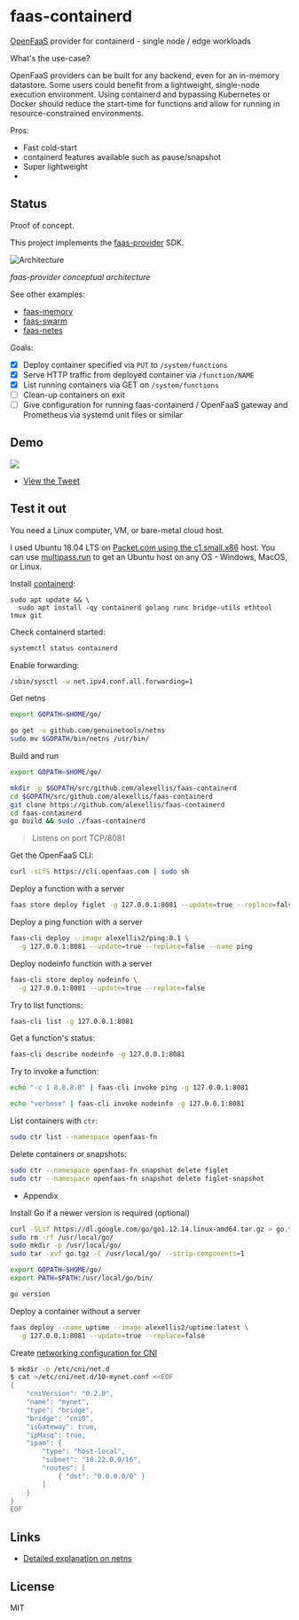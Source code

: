 # faas-containerd

[OpenFaaS](https://github.com/openfaas/faas) provider for containerd - single node / edge workloads

What's the use-case?

OpenFaaS providers can be built for any backend, even for an in-memory datastore. Some users could benefit from a lightweight, single-node execution environment. Using containerd and bypassing Kubernetes or Docker should reduce the start-time for functions and allow for running in resource-constrained environments.

Pros:
* Fast cold-start
* containerd features available such as pause/snapshot
* Super lightweight
* 

## Status

Proof of concept.

This project implements the [faas-provider](https://github.com/openfaas/faas-provider) SDK.

![Architecture](https://github.com/openfaas/faas-provider/raw/master/docs/conceptual.png)

*faas-provider conceptual architecture*

See other examples:

* [faas-memory](https://github.com/openfaas-incubator/faas-memory/)
* [faas-swarm](https://github.com/openfaas/faas-swarm/)
* [faas-netes](https://github.com/openfaas/faas-netes/)

Goals:

- [x] Deploy container specified via `PUT` to `/system/functions`
- [x] Serve HTTP traffic from deployed container via `/function/NAME`
- [x] List running containers via GET on `/system/functions`
- [ ] Clean-up containers on exit
- [ ] Give configuration for running faas-containerd / OpenFaaS gateway and Prometheus via systemd unit files or similar

## Demo

![](https://pbs.twimg.com/media/EMEg1OEWkAAIDPO?format=jpg&name=medium)

* [View the Tweet](https://twitter.com/alexellisuk/status/1207282296459595776)

## Test it out

You need a Linux computer, VM, or bare-metal cloud host.

I used Ubuntu 18.04 LTS on [Packet.com using the c1.small.x86](https://www.packet.com/cloud/servers/c1-small/) host. You can use [multipass.run](https://multipass.run) to get an Ubuntu host on any OS - Windows, MacOS, or Linux.

Install [containerd](https://github.com/containerd/containerd):

```
sudo apt update && \
  sudo apt install -qy containerd golang runc bridge-utils ethtool tmux git
```

Check containerd started:

```sh
systemctl status containerd
```

Enable forwarding:

```sh
/sbin/sysctl -w net.ipv4.conf.all.forwarding=1
```

Get netns

```sh
export GOPATH=$HOME/go/

go get -u github.com/genuinetools/netns
sudo mv $GOPATH/bin/netns /usr/bin/
```

Build and run

```sh
export GOPATH=$HOME/go/

mkdir -p $GOPATH/src/github.com/alexellis/faas-containerd
cd $GOPATH/src/github.com/alexellis/faas-containerd
git clone https://github.com/alexellis/faas-containerd
cd faas-containerd
go build && sudo ./faas-containerd
```

> Listens on port TCP/8081

Get the OpenFaaS CLI:

```sh
curl -sLfS https://cli.openfaas.com | sudo sh
```

Deploy a function with a server

```sh
faas store deploy figlet -g 127.0.0.1:8081 --update=true --replace=false
```

Deploy a ping function with a server

```sh
faas-cli deploy --image alexellis2/ping:0.1 \
  -g 127.0.0.1:8081 --update=true --replace=false --name ping
```

Deploy nodeinfo function with a server

```sh
faas-cli store deploy nodeinfo \
  -g 127.0.0.1:8081 --update=true --replace=false
```

Try to list functions:

```sh
faas-cli list -g 127.0.0.1:8081
```

Get a function's status:
```sh
faas-cli describe nodeinfo -g 127.0.0.1:8081
```

Try to invoke a function:

```sh
echo "-c 1 8.8.8.8" | faas-cli invoke ping -g 127.0.0.1:8081

echo "verbose" | faas-cli invoke nodeinfo -g 127.0.0.1:8081
```

List containers with `ctr`:

```sh
sudo ctr list --namespace openfaas-fn
```

Delete containers or snapshots:

```sh
sudo ctr --namespace openfaas-fn snapshot delete figlet
sudo ctr --namespace openfaas-fn snapshot delete figlet-snapshot
```

* Appendix


Install Go if a newer version is required (optional)

```sh
curl -SLsf https://dl.google.com/go/go1.12.14.linux-amd64.tar.gz > go.tgz
sudo rm -rf /usr/local/go/
sudo mkdir -p /usr/local/go/
sudo tar -xvf go.tgz -C /usr/local/go/ --strip-components=1

export GOPATH=$HOME/go/
export PATH=$PATH:/usr/local/go/bin/

go version
```

Deploy a container without a server

```sh
faas deploy --name uptime --image alexellis2/uptime:latest \
  -g 127.0.0.1:8081 --update=true --replace=false
```


Create [networking configuration for CNI](https://github.com/containernetworking/cni/tree/master/cnitool)

```sh
$ mkdir -p /etc/cni/net.d
$ cat >/etc/cni/net.d/10-mynet.conf <<EOF
{
	"cniVersion": "0.2.0",
	"name": "mynet",
	"type": "bridge",
	"bridge": "cni0",
	"isGateway": true,
	"ipMasq": true,
	"ipam": {
		"type": "host-local",
		"subnet": "10.22.0.0/16",
		"routes": [
			{ "dst": "0.0.0.0/0" }
		]
	}
}
EOF
```

## Links

* [Detailed explanation on netns](https://pierrchen.blogspot.com/2018/05/understand-container-6-hooks-and-network.html)

## License

MIT
